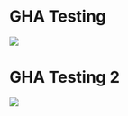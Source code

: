 # GHA Testing

![](https://github.com/JoeCReynolds/GHA_Testing/actions/workflows/sender.yml/badge.svg)

# GHA Testing 2

![](https://github.com/JoeCReynolds/GHA_Testing_2/actions/workflows/receiver.yml/badge.svg)
